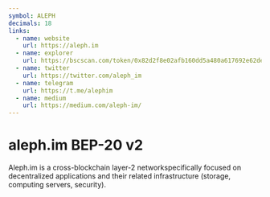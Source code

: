 ```yaml
---
symbol: ALEPH
decimals: 18
links:
  - name: website
    url: https://aleph.im
  - name: explorer
    url: https://bscscan.com/token/0x82d2f8e02afb160dd5a480a617692e62de9038c4
  - name: twitter
    url: https://twitter.com/aleph_im
  - name: telegram
    url: https://t.me/alephim
  - name: medium
    url: https://medium.com/aleph-im/
---
```


# aleph.im BEP-20 v2

Aleph.im is a cross-blockchain layer-2 networkspecifically focused on decentralized applications and their related infrastructure (storage, computing servers, security).
